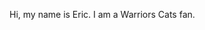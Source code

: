Hi, my name is Eric.
I am a Warriors Cats fan.


<!---
ngbb2012/ngbb2012 is a ✨ special ✨ repository because its `README.md` (this file) appears on your GitHub profile.
You can click the Preview link to take a look at your changes.
--->
